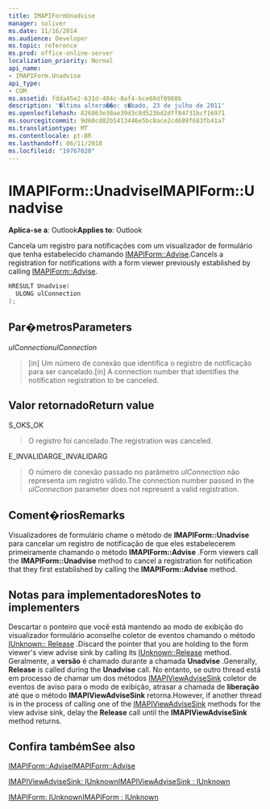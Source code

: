 ```yaml
---
title: IMAPIFormUnadvise
manager: soliver
ms.date: 11/16/2014
ms.audience: Developer
ms.topic: reference
ms.prod: office-online-server
localization_priority: Normal
api_name:
- IMAPIForm.Unadvise
api_type:
- COM
ms.assetid: fdda45e2-631d-404c-8af4-bce68df0968b
description: '�ltima altera��o: s�bado, 23 de julho de 2011'
ms.openlocfilehash: 826863e30ae39d3c8d523bd2dff84731bcf16971
ms.sourcegitcommit: 9d60cd82b5413446e5bc8ace2cd689f683fb41a7
ms.translationtype: MT
ms.contentlocale: pt-BR
ms.lasthandoff: 06/11/2018
ms.locfileid: "19767020"
---
```

# <a name="imapiformunadvise"></a><span data-ttu-id="27dfd-103">IMAPIForm::Unadvise</span><span class="sxs-lookup"><span data-stu-id="27dfd-103">IMAPIForm::Unadvise</span></span>

  
  
<span data-ttu-id="27dfd-104">**Aplica-se a**: Outlook</span><span class="sxs-lookup"><span data-stu-id="27dfd-104">**Applies to**: Outlook</span></span> 
  
<span data-ttu-id="27dfd-105">Cancela um registro para notificações com um visualizador de formulário que tenha estabelecido chamando [IMAPIForm::Advise](imapiform-advise.md).</span><span class="sxs-lookup"><span data-stu-id="27dfd-105">Cancels a registration for notifications with a form viewer previously established by calling [IMAPIForm::Advise](imapiform-advise.md).</span></span>
  
```cpp
HRESULT Unadvise(
  ULONG ulConnection
);
```

## <a name="parameters"></a><span data-ttu-id="27dfd-106">Par�metros</span><span class="sxs-lookup"><span data-stu-id="27dfd-106">Parameters</span></span>

 <span data-ttu-id="27dfd-107">_ulConnection_</span><span class="sxs-lookup"><span data-stu-id="27dfd-107">_ulConnection_</span></span>
  
> <span data-ttu-id="27dfd-108">[in] Um número de conexão que identifica o registro de notificação para ser cancelado.</span><span class="sxs-lookup"><span data-stu-id="27dfd-108">[in] A connection number that identifies the notification registration to be canceled.</span></span>
    
## <a name="return-value"></a><span data-ttu-id="27dfd-109">Valor retornado</span><span class="sxs-lookup"><span data-stu-id="27dfd-109">Return value</span></span>

<span data-ttu-id="27dfd-110">S_OK</span><span class="sxs-lookup"><span data-stu-id="27dfd-110">S_OK</span></span> 
  
> <span data-ttu-id="27dfd-111">O registro foi cancelado.</span><span class="sxs-lookup"><span data-stu-id="27dfd-111">The registration was canceled.</span></span>
    
<span data-ttu-id="27dfd-112">E_INVALIDARG</span><span class="sxs-lookup"><span data-stu-id="27dfd-112">E_INVALIDARG</span></span> 
  
> <span data-ttu-id="27dfd-113">O número de conexão passado no parâmetro _ulConnection_ não representa um registro válido.</span><span class="sxs-lookup"><span data-stu-id="27dfd-113">The connection number passed in the  _ulConnection_ parameter does not represent a valid registration.</span></span> 
    
## <a name="remarks"></a><span data-ttu-id="27dfd-114">Coment�rios</span><span class="sxs-lookup"><span data-stu-id="27dfd-114">Remarks</span></span>

<span data-ttu-id="27dfd-115">Visualizadores de formulário chame o método de **IMAPIForm::Unadvise** para cancelar um registro de notificação de que eles estabelecerem primeiramente chamando o método **IMAPIForm::Advise** .</span><span class="sxs-lookup"><span data-stu-id="27dfd-115">Form viewers call the **IMAPIForm::Unadvise** method to cancel a registration for notification that they first established by calling the **IMAPIForm::Advise** method.</span></span> 
  
## <a name="notes-to-implementers"></a><span data-ttu-id="27dfd-116">Notas para implementadores</span><span class="sxs-lookup"><span data-stu-id="27dfd-116">Notes to implementers</span></span>

<span data-ttu-id="27dfd-117">Descartar o ponteiro que você está mantendo ao modo de exibição do visualizador formulário aconselhe coletor de eventos chamando o método [IUnknown:: Release](http://msdn.microsoft.com/en-us/library/ms682317%28v=VS.85%29.aspx) .</span><span class="sxs-lookup"><span data-stu-id="27dfd-117">Discard the pointer that you are holding to the form viewer's view advise sink by calling its [IUnknown::Release](http://msdn.microsoft.com/en-us/library/ms682317%28v=VS.85%29.aspx) method.</span></span> <span data-ttu-id="27dfd-118">Geralmente, a **versão** é chamado durante a chamada **Unadvise** .</span><span class="sxs-lookup"><span data-stu-id="27dfd-118">Generally, **Release** is called during the **Unadvise** call.</span></span> <span data-ttu-id="27dfd-119">No entanto, se outro thread está em processo de chamar um dos métodos [IMAPIViewAdviseSink](imapiviewadvisesinkiunknown.md) coletor de eventos de aviso para o modo de exibição, atrasar a chamada de **liberação** até que o método **IMAPIViewAdviseSink** retorna.</span><span class="sxs-lookup"><span data-stu-id="27dfd-119">However, if another thread is in the process of calling one of the [IMAPIViewAdviseSink](imapiviewadvisesinkiunknown.md) methods for the view advise sink, delay the **Release** call until the **IMAPIViewAdviseSink** method returns.</span></span> 
  
## <a name="see-also"></a><span data-ttu-id="27dfd-120">Confira também</span><span class="sxs-lookup"><span data-stu-id="27dfd-120">See also</span></span>



[<span data-ttu-id="27dfd-121">IMAPIForm::Advise</span><span class="sxs-lookup"><span data-stu-id="27dfd-121">IMAPIForm::Advise</span></span>](imapiform-advise.md)
  
[<span data-ttu-id="27dfd-122">IMAPIViewAdviseSink: IUnknown</span><span class="sxs-lookup"><span data-stu-id="27dfd-122">IMAPIViewAdviseSink : IUnknown</span></span>](imapiviewadvisesinkiunknown.md)
  
[<span data-ttu-id="27dfd-123">IMAPIForm: IUnknown</span><span class="sxs-lookup"><span data-stu-id="27dfd-123">IMAPIForm : IUnknown</span></span>](imapiformiunknown.md)

